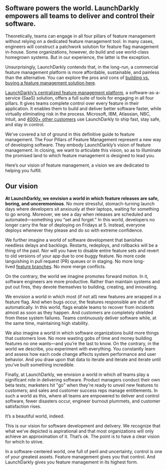 ## Software powers the world. LaunchDarkly empowers all teams to deliver and control their software.

Theoretically, teams can engage in all four pillars of feature management without relying on a dedicated feature management tool. In many cases, engineers will construct a patchwork solution for feature flag management in-house. Some organizations, however, do build and use world-class homegrown systems. But in our experience, the latter is the exception. 

Unsurprisingly, LaunchDarkly contends that, in the long-run, a commercial feature management platform is more affordable, sustainable, and painless than the alternative. You can explore the pros and cons of [building vs. buying a feature management solution here](https://launchdarkly.com/blog/feature-management-platform-build-or-buy/).

[LaunchDarkly’s centralized feature management platform](https://launchdarkly.com/product/), a software-as-a-service (SaaS) solution, offers a full suite of tools for engaging in all four pillars. It gives teams complete control over every feature in their application. It enables them to build and deliver better software faster, while virtually eliminating risk in the process. Microsoft, IBM, Atlassian, NBC, Intuit, and [4000+ other customers](https://launchdarkly.com/customers/) use LaunchDarkly to ship fast, stay safe, and stay in control.

We’ve covered a lot of ground in this definitive guide to feature management. The Four Pillars of Feature Management represent a new way of developing software. They embody LaunchDarkly’s vision of feature management. In closing, we want to articulate this vision, so as to illuminate the promised land to which feature management is designed to lead you.

Here’s our vision of feature management, a vision we are dedicated to helping you fulfill.

## Our vision

**At LaunchDarkly, we envision a world in which feature releases are safe, boring, and unceremonious**. No more stressful, stomach-turning launch days where developers sit anxiously at their laptops, waiting for something to go wrong. Moreover, we see a day when releases are scheduled and automated—something you “set and forget.” In this world, developers no longer carry the fear of deploying on Fridays at 5. Instead, everyone deploys whenever they please and do so with extreme confidence. 

We further imagine a world of software development that banishes needless delays and backlogs. Restarts, redeploys, and rollbacks will be a thing of the past. Nor will you have to disable entire feature sets and revert to old versions of your app due to one buggy feature. No more code languishing in pull request (PR) queues or in staging. No more long-lived [feature branches](https://launchdarkly.com/blog/dos-and-donts-of-feature-branching/). No more merge conflicts. 

On the contrary, the world we imagine promotes forward motion. In it, software engineers are more productive. Rather than maintain systems and put out fires, they devote themselves to building, creating, and innovating.  

We envision a world in which most (if not all) new features are wrapped in a feature flag. And when bugs occur, the features responsible are shut off automatically. In this world, flags enable teams to recover from incidents almost as soon as they happen. And customers are completely shielded from these system failures. Teams continuously deliver software while, at the same time, maintaining high stability.  

We also imagine a world in which software organizations build more things that customers love. No more wasting gobs of time and money building features no one wants—and you’re the last to know. On the contrary, in the world we describe, you experiment with everything. You constantly learn and assess how each code change affects system performance and user behavior. And you draw upon that data to iterate and iterate and iterate until you’ve built something incredible.

Finally, at LaunchDarkly, we envision a world in which _all_ teams play a significant role in delivering software. Product managers conduct their own beta tests; marketers hit "go" when they're ready to unveil new features to customers; and sales and customer success reps manage entitlements. In such a world as this, where all teams are empowered to deliver and control software, fewer disasters occur, engineer burnout plummets, and customer satisfaction rises.

It’s a beautiful world, indeed.

This is our vision for software development and delivery. We recognize that what we’ve depicted is aspirational and that most organizations will only achieve an approximation of it. That’s ok. The point is to have a clear vision for which to strive.

In a software-centered world, one full of peril and uncertainty, control is one of your greatest assets. Feature management gives you that control. And LaunchDarkly gives you feature management in its highest form.